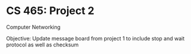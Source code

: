 CS 465: Project 2
==============
Computer Networking

Objective: Update message board from project 1 to include stop and wait protocol as well as checksum
